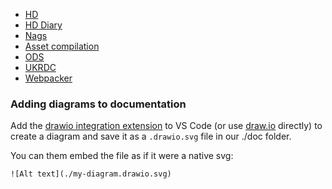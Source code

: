 
- [HD](./hd.md)
- [HD Diary](./hd_diary.md)
- [Nags](./nags.md)
- [Asset compilation](./asset_compilation.md)
- [ODS](./ods.md)
- [UKRDC](./ukrdc.md)
- [Webpacker](./webpacker.md)

### Adding diagrams to documentation

Add the [drawio integration extension](https://github.com/hediet/vscode-drawio)
to VS Code (or use [draw.io](https://app.diagrams.net/)
directly) to create a diagram and save it as a `.drawio.svg` file in our ./doc folder.

You can them embed the file as if it were a native svg:

```
![Alt text](./my-diagram.drawio.svg)
```
